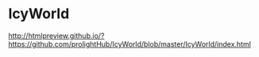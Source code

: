 # IcyWorld
http://htmlpreview.github.io/?https://github.com/prolightHub/IcyWorld/blob/master/IcyWorld/index.html
